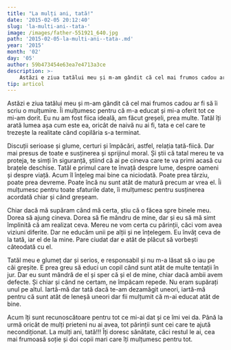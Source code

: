 ```yaml
---
title: "La mulți ani, tată!"
date: '2015-02-05 20:12:40'
slug: 'la-multi-ani--tata-'
image: /images/father-551921_640.jpg
path: '2015-02-05-la-multi-ani--tata-.md'
year: '2015'
month: '02'
day: '05'
author: 59b473454e63ea7e4713a3ce
description: >-
    Astăzi e ziua tatălui meu și m-am gândit că cel mai frumos cadou ar fi să îi scriu o mulțumire. Îi mulțumesc pentru că m-a educat și mi-a oferit tot ce mi-am dorit. Eu nu am fost fiica ideală, am făcu
tip: articol
---
```

<div class="kg-card-markdown"><p>Astăzi e ziua tatălui meu și m-am gândit că cel mai frumos cadou ar fi să îi scriu o mulțumire. Îi mulțumesc pentru că m-a educat și mi-a oferit tot ce mi-am dorit. Eu nu am fost fiica ideală, am făcut greșeli, prea multe. Tatăl îți arată lumea așa cum este ea, oricât de naivă nu ai fi, tata e cel care te trezește la realitate când copilăria s-a terminat.</p>
<p>Discuții serioase și glume, certuri și împăcări, astfel, relația tată-fiică. Dar mai presus de toate e susținerea și sprijinul moral. Și știi că tatal mereu te va proteja, te simți în siguranță, știind că ai pe cineva care te va primi acasă cu brațele deschise. Tatăl e primul care te învață despre lume, despre oameni și despre viață. Acum îl înțeleg mai bine ca niciodată. Poate prea târziu, poate prea devreme. Poate încă nu sunt atât de matură precum ar vrea el. Îi mulțumesc pentru toate sfaturile date, îi mulțumesc pentru susținerea acordată chiar și când greșeam.</p>
<p>Chiar dacă mă supăram când mă certa, știu că o făcea spre binele meu. Dorea să ajung cineva. Dorea să fie mândru de mine, dar și eu să mă simt împlinită că am realizat ceva. Mereu ne vom certa cu părinții, căci vom avea viziuni diferite. Dar ne educăm unii pe alții și ne înțelegem. Eu învăț ceva de la tată, iar el de la mine. Pare ciudat dar e atât de plăcut să vorbești câteodată cu el.</p>
<p>Tatăl meu e glumeț dar și serios, e responsabil și nu m-a lăsat să o iau pe căi greșite. E prea greu să educi un copil când sunt atât de multe tentații în jur. Dar eu sunt mândră de el și sper că și el de mine, chiar dacă ambii avem defecte. Și chiar și când ne certam, ne împăcam repede. Nu eram supărați unul pe altul. Iartă-mă dar tată dacă te-am dezamăgit uneori, iartă-mă pentru că sunt atât de leneșă uneori dar fii mulțumit că m-ai educat atât de bine.</p>
<p>Acum îți sunt recunoscătoare pentru tot ce mi-ai dat și ce îmi vei da. Până la urmă oricât de mulți prieteni nu ai avea, tot părinții sunt cei care te ajută necondiționat. La mulți ani, tată!!! Îți doresc sănătate, căci restul le ai, cea mai frumoasă soție și doi copii mari care îți mulțumesc pentru tot.</p>
</div>
    